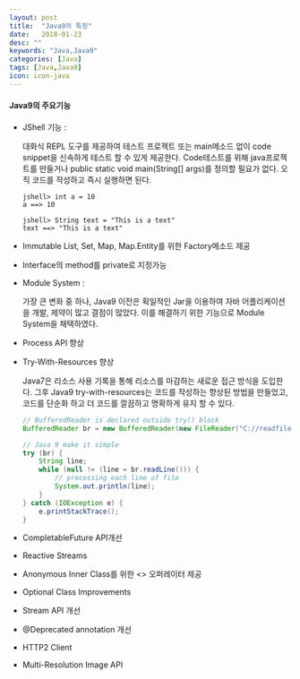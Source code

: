 ```yaml
---
layout: post
title:  "Java9의 특징"
date:   2018-01-23
desc: ""
keywords: "Java,Java9"
categories: [Java]
tags: [Java,Java9]
icon: icon-java
---
```



#### Java9의 주요기능
- JShell 기능 :

    대화식 REPL 도구를 제공하여 테스트 프로젝트 또는 main메소드 없이 code snippet을 신속하게 테스트 할 수 있게 제공한다.  Code테스트를 위해  java프로젝트를 
    만들거나 public static void main(String[] args)를 정의할 필요가 없다. 오직 코드를 작성하고 즉시 실행하면 된다.
    
    ```jshelllanguage
    jshell> int a = 10
    a ==> 10
    
    jshell> String text = "This is a text"
    text ==> "This is a text"
    ```

- Immutable List, Set, Map, Map.Entity를 위한 Factory메소드 제공

- Interface의 method를 private로 지정가능

- Module System : 

    가장 큰 변화 중 하나,
    Java9 이전은 획일적인 Jar을 이용하여 자바 어플리케이션을 개발, 제약이 많고 결점이 많았다. 이를 해결하기 위한 기능으로 Module System을 채택하였다.

- Process API 향상

- Try-With-Resources 향상
    
    Java7은 리소스 사용 기록을 통해 리소스를 마감하는 새로운 접근 방식을 도입한다. 그후 Java9 try-with-resources는 코드를 작성하는 향상된 방법을 만들었고, 
    코드를 단순화 하고 더 코드를 깔끔하고 명확하게 유지 할 수 있다.
    
    ```java
    // BufferedReader is declared outside try() block
    BufferedReader br = new BufferedReader(new FileReader("C://readfile/input.txt"));

    // Java 9 make it simple
    try (br) {
        String line;
        while (null != (line = br.readLine())) {
            // processing each line of file
            System.out.println(line);
        }
    } catch (IOException e) {
        e.printStackTrace();
    }
    ```
    
    
- CompletableFuture API개선

- Reactive Streams

- Anonymous Inner Class를 위한 <> 오퍼레이터 제공

- Optional Class Improvements

- Stream API 개선

- @Deprecated annotation 개선

- HTTP2 Client

- Multi-Resolution Image API













